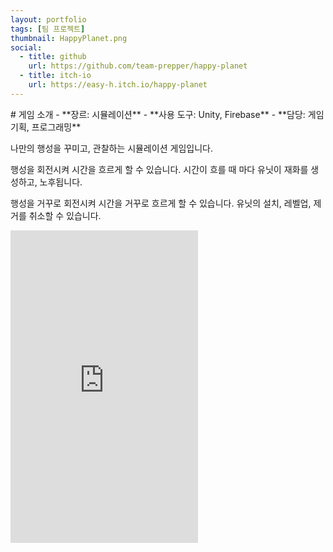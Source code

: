 ```yaml
---
layout: portfolio
tags: [팀 프로젝트]
thumbnail: HappyPlanet.png
social:
  - title: github
    url: https://github.com/team-prepper/happy-planet
  - title: itch-io
    url: https://easy-h.itch.io/happy-planet
---
```

<div markdown="1" class="right text-left">
# 게임 소개
- **장르: 시뮬레이션**
- **사용 도구: Unity, Firebase**
- **담당: 게임 기획, 프로그래밍**

나만의 행성을 꾸미고, 관찰하는 시뮬레이션 게임입니다.

행성을 회전시켜 시간을 흐르게 할 수 있습니다. 시간이 흐를 때 마다 유닛이 재화를 생성하고, 노후됩니다.

행성을 거꾸로 회전시켜 시간을 거꾸로 흐르게 할 수 있습니다. 유닛의 설치, 레벨업, 제거를 취소할 수 있습니다.
</div>

<div markdown="1" class="left">
<iframe frameborder="0" src="https://itch.io/embed-upload/12255258?color=333333" allowfullscreen="" width="300" height="500"><a href="https://easy-h.itch.io/happy-planet">Play Happy Planet on itch.io</a></iframe>
</div>